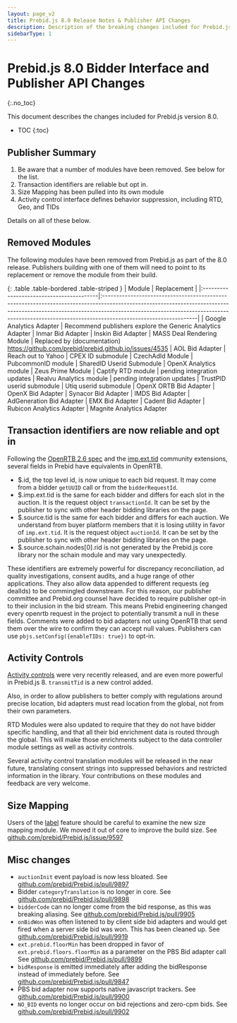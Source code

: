 ```yaml
---
layout: page_v2
title: Prebid.js 8.0 Release Notes & Publisher API Changes
description: Description of the breaking changes included for Prebid.js 8.0
sidebarType: 1
---
```


# Prebid.js 8.0 Bidder Interface and Publisher API Changes

{:.no_toc}

This document describes the changes included for Prebid.js version 8.0.

* TOC
{:toc}

## Publisher Summary

1. Be aware that a number of modules have been removed. See below for the list.
2. Transaction identifiers are reliable but opt in.
3. Size Mapping has been pulled into its own module
4. Activity control interface defines behavior suppression, including RTD, Geo, and TIDs

Details on all of these below.

## Removed Modules

The following modules have been removed from Prebid.js as part of the 8.0 release. Publishers building with one of them will need to point to its replacement or remove the module from their build.

{: .table .table-bordered .table-striped }
| Module      | Replacement |
|:-----------------------------------------|:---------------------------------------------------------------------------------------------------------------------------------------------------------------------------------------------------------------------------------------------------------------------------|
| Google Analytics Adapter | Recommend publishers explore the Generic Analytics Adapter
| Inmar Bid Adapter
| Inskin Bid Adapter
| MASS Deal Rendering Module | Replaced by (documentation) <https://github.com/prebid/prebid.github.io/issues/4535>
| AOL Bid Adapter | Reach out to Yahoo
| CPEX ID submodule | CzechAdId Module
| PubcommonID module | SharedID Userid Submodule
| OpenX Analytics module
| Zeus Prime Module
| Captify RTD module | pending integration updates
| Realvu Analytics module | pending integration updates
| TrustPID userid submodule | Utiq userid submodule
| OpenX ORTB Bid Adapter | OpenX Bid Adapter
| Synacor Bid Adapter | IMDS Bid Adapter
| AdGeneration Bid Adapter
| EMX Bid Adapter | Cadent Bid Adapter
| Rubicon Analytics Adapter | Magnite Analytics Adapter

## Transaction identifiers are now reliable and opt in

Following the [OpenRTB 2.6 spec](https://github.com/InteractiveAdvertisingBureau/openrtb2.x/blob/main/2.6.md) and the [imp.ext.tid](https://github.com/InteractiveAdvertisingBureau/openrtb/blob/master/extensions/community_extensions/per-imp-tids.md) community extensions, several fields in Prebid have equivalents in OpenRTB.

* $.id, the top level id, is now unique to each bid request. It may come from a bidder `getUUID` call or from the `bidderRequestId`.
* $.imp.ext.tid is the same for each bidder and differs for each slot in the auction. It is the request object `transactionId`. It can be set by the publisher to sync with other header bidding libraries on the page.
* $.source.tid is the same for each bidder and differs for each auction. We understand from buyer platform members that it is losing utility in favor of `imp.ext.tid`. It is the request object `auctionId`. It can be set by the publisher to sync with other header bidding libraries on the page.
* $.source.schain.nodes[0].rid is not generated by the Prebid.js core library nor the schain module and may vary unexpectedly.

These identifiers are extremely powerful for discrepancy reconciliation, ad quality investigations, consent audits, and a huge range of other applications. They also allow data appended to different requests (eg dealIds) to be commingled downstream. For this reason, our publisher committee and Prebid.org counsel have decided to require publisher opt-in to their inclusion in the bid stream. This means Prebid engineering changed every openrtb request in the project to potentially transmit a null in these fields. Comments were added to bid adapters not using OpenRTB that send them over the wire to confirm they can accept null values. Publishers can use `pbjs.setConfig({enableTIDs: true})` to opt-in.

## Activity Controls

[Activity controls](/dev-docs/activity-controls.html) were very recently released, and are even more powerful in Prebid.js 8. `transmitTid` is a new control added.

Also, in order to allow publishers to better comply with regulations around precise location, bid adapters must read location from the global, not from their own parameters.

RTD Modules were also updated to require that they do not have bidder specific handling, and that all their bid enrichment data is routed through the global. This will make those enrichments subject to the data controller module settings as well as activity controls.

Several activity control translation modules will be released in the near future, translating consent strings into suppressed behaviors and restricted information in the library. Your contributions on these modules and feedback are very welcome.

## Size Mapping

Users of the [label](/dev-docs/conditional-ad-units.html) feature should be careful to examine the new size mapping module. We moved it out of core to improve the build size. See [github.com/prebid/Prebid.js/issue/9597](https://github.com/prebid/Prebid.js/issue/9597)

## Misc changes

* `auctionInit` event payload is now less bloated. See [github.com/prebid/Prebid.js/pull/9897](https://github.com/prebid/Prebid.js/pull/9897)
* Bidder `categoryTranslation` is no longer in core. See [github.com/prebid/Prebid.js/pull/9898](https://github.com/prebid/Prebid.js/pull/9898)
* `bidderCode` can no longer come from the bid response, as this was breaking aliasing. See [github.com/prebid/Prebid.js/pull/9905](https://github.com/prebid/Prebid.js/pull/9905)
* `onBidWon` was often listened to by client side bid adapters and would get fired when a server side bid was won. This has been cleaned up. See [github.com/prebid/Prebid.js/pull/9919](https://github.com/prebid/Prebid.js/pull/9919)
* `ext.prebid.floorMin` has been dropped in favor of `ext.prebid.floors.floorMin` as a parameter on the PBS Bid adapter call See [github.com/prebid/Prebid.js/pull/9899](https://github.com/prebid/Prebid.js/pull/9899)
* `bidResponse` is emitted immediately after adding the bidResponse instead of immediately before. See  [github.com/prebid/Prebid.js/pull/9847](https://github.com/prebid/Prebid.js/pull/9847)
* PBS bid adapter now supports native javascript trackers. See [github.com/prebid/Prebid.js/pull/9900](https://github.com/prebid/Prebid.js/pull/9900)
* `NO_BID` events no longer occur on bid rejections and zero-cpm bids. See [github.com/prebid/Prebid.js/pull/9902](https://github.com/prebid/Prebid.js/pull/9902)
